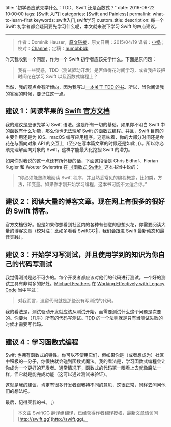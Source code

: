title: "初学者应该先学什么：TDD、Swift 还是函数式？"
date: 2016-06-22 10:00:00
tags: [Swift 入门]
categories: [Swift and Painless]
permalink: what-to-learn-first
keywords: swift入门,swift学习
custom_title: 
description: 每一个 Swift 初学者都会疑问要先学习什么呢，本文就来说下学习 Swift 的四点建议。

---
> 作者：Dominik Hauser，[原文链接](http://swiftandpainless.com/what-to-learn-first/)，原文日期：2015/04/19
> 译者：[小锅](http://www.swiftyper.com)；校对：[Channe](undefined)；定稿：[numbbbbb](http://numbbbbb.com/)
  







<!--此处开始正文-->

昨天我收到一个问题，作为一个 Swift 初学者应该先学什么。下面是原问题：

> 我有一些疑惑，TDD（测试驱动开发）是否值得花时间学习，或者我应该把时间花在学习 Swift 以及函数式编程上？

当然，我的观点会有所倾向，因为我写过[一本关于 TDD 的书](http://swiftandpainless.com/book/)。所以，当你阅读我的答案的时候，要记住这一点。

<!--more-->

## 建议 1：阅读苹果的 [Swift 官方文档](https://developer.apple.com/library/ios/documentation/Swift/Conceptual/Swift_Programming_Language/)

我的建议是应该先学习 Swift 语法。这是所有一切的基础。如果你不明白 Swift 中的函数有什么功能，那么你也无法理解 Swift 的函数式编程。并且，Swift 目前的主要作用还是为 iOS、macOS 编写应用程序。这意味着，你的大部分时间还是会花在与面向对象 API 的交互上（至少在写本篇文章的时候还是如此 ;)）。所以你必须先理解面向对象的 Swift，这样才能最大化挖掘 Swift 的潜力。

如果你对我说的这一点还有所怀疑的话，下面这段话是 Chris Eidhof、Florian Kugler 和 Wouter Swierstra 在 [《函数式 Swift》](https://store.objccn.io/products/functional-swift) 这本书当中说的：

> “你必须能熟练地阅读 Swift 程序，并且熟悉常见的编程概念，比如类，方法，和变量。如果你才刚开始学习编程，这本书可能不太适合你。”

## 建议 2：阅读大量的博客文章。现在网上有很多的很好的 Swift 博客。

官方文档很好。但是如果你想看到社区内的各种有创意的思想火花，你需要阅读大量的博客文章（校对注：比如多看看 SwiftGG🤔，我们会跟进 Swift 最新动态和最佳实践）。

## 建议 3：开始学习写测试，并且使用学到的知识为你自己的代码写测试

我觉得测试是必不可少的。每个开发者都应该对他们的代码进行测试。一个好的测试工具有非常多的好处。[Michael Feathers](https://twitter.com/mfeathers) 在 [Working Effectively with Legacy Code](http://www.goodreads.com/book/show/44919.Working_Effectively_with_Legacy_Code?from_search=true) 当中写过：

> 对我而言，遗留代码就是那些没有写测试的代码。

我的看法是，测试驱动开发就应该从测试开始，而需要测试什么这个问题是次要的。你要为（几乎）所有的代码写测试。TDD 的一个法则就是只有当测试失败的时候才需要写代码。

## 建议 4：学习函数式编程

Swift 也拥有函数式的特性。你可以不使用它们，但如果你是（或者想成为）社区中积极的一分子，你很快就会碰到函数式魔法。我的看法是，学习函数式编程会让你成为一个更好的开发者。通常情况下，函数式的代码第一眼看上去就像魔法一样，但它就是能完成功能（这可以通过测试来验证）。

这就是我的建议，肯定有很多开发者跟我持不同的意见，这很正常，同样去问问他们的想法吧。

最后，记得买我的书。 ;)
> 本文由 SwiftGG 翻译组翻译，已经获得作者翻译授权，最新文章请访问 [http://swift.gg](http://swift.gg)。